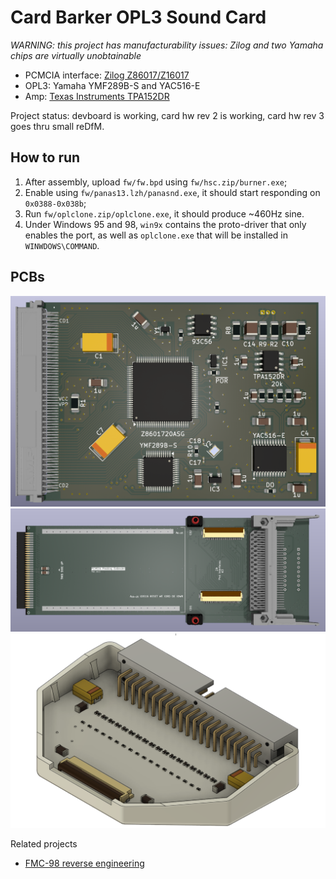 # Card Barker OPL3 Sound Card

*WARNING: this project has manufacturability issues: Zilog and two Yamaha chips are virtually unobtainable*

* PCMCIA interface: [Zilog Z86017/Z16017](https://www.zilog.com/index.php?option=com_product&Itemid=26&task=docs&businessLine=&parent_id=139&familyId=13&productId=Z86017)
* OPL3: Yamaha YMF289B-S and YAC516-E
* Amp: [Texas Instruments TPA152DR](http://www.ti.com/lit/gpn/tpa152)

Project status: devboard is working, card hw rev 2 is working, card hw rev 3 goes thru small reDfM. 

## How to run

1. After assembly, upload `fw/fw.bpd` using `fw/hsc.zip/burner.exe`;
2. Enable using `fw/panas13.lzh/panasnd.exe`, it should start responding on `0x0388-0x038b`;
3. Run `fw/oplclone.zip/oplclone.exe`, it should produce ~460Hz sine.
4. Under Windows 95 and 98, `win9x` contains the proto-driver that only enables the port, as well as `oplclone.exe` that will be installed in `WINWDOWS\COMMAND`.

## PCBs
![Card](https://raw.githubusercontent.com/yottatsa/card_barker/main/pc_card/pc_card-render.png)
![devboard](https://github.com/yottatsa/card_barker/raw/main/devboard/devboard-render.png)
![pod adapter](https://github.com/yottatsa/card_barker/raw/main/devboard/fpchp-assembled.png)

Related projects

* [FMC-98 reverse engineering](https://github.com/AL-255/A2P1)
